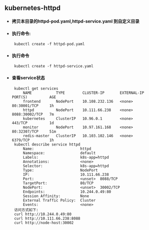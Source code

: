 ## kubernetes-httpd

+ #### 拷贝本目录的httpd-pod.yaml,httpd-service.yaml 到自定义目录

+ #### 执行命令:
       kubectl create -f httpd-pod.yaml
    
+ #### 执行命令
       kubectl create -f httpd-service.yaml

+ #### 查看service状态
       kubectl get services
           NAME           TYPE        CLUSTER-IP       EXTERNAL-IP   PORT(S)          AGE
           frontend       NodePort    10.108.232.136   <none>        80:30001/TCP     1h
           httpd          NodePort    10.111.66.238    <none>        8088:30002/TCP   7m
           kubernetes     ClusterIP   10.96.0.1        <none>        443/TCP          1d
           monitor        NodePort    10.97.161.168    <none>        80:32307/TCP     51m
           redis-master   ClusterIP   10.103.102.146   <none>        6379/TCP         1h
       kubectl describe service httpd       
           Name:                     httpd
           Namespace:                default
           Labels:                   k8s-app=httpd
           Annotations:              <none>
           Selector:                 k8s-app=httpd
           Type:                     NodePort
           IP:                       10.111.66.238
           Port:                     <unset>  8088/TCP
           TargetPort:               80/TCP
           NodePort:                 <unset>  30002/TCP
           Endpoints:                10.244.0.49:80
           Session Affinity:         None
           External Traffic Policy:  Cluster
           Events:                   <none>
       访问方式如下:
       curl http://10.244.0.49:80     
       curl http://10.111.66.238:8088   
       curl http://node-host:30002